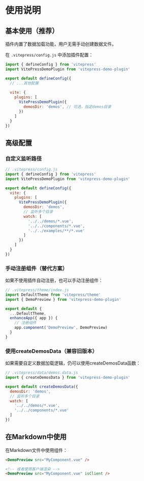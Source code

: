 # 使用说明

## 基本使用（推荐）

插件内置了数据加载功能，用户无需手动创建数据文件。

在 `.vitepress/config.js` 中添加插件配置：

```javascript
import { defineConfig } from 'vitepress'
import VitePressDemoPlugin from 'vitepress-demo-plugin'

export default defineConfig({
  // ...其他配置
  
  vite: {
    plugins: [
      VitePressDemoPlugin({
        demosDir: 'demos', // 可选，指定demos目录
      })
    ]
  }
})
```

## 高级配置

### 自定义监听路径

```javascript
// .vitepress/config.js
import { defineConfig } from 'vitepress'
import VitePressDemoPlugin from 'vitepress-demo-plugin'

export default defineConfig({
  vite: {
    plugins: [
      VitePressDemoPlugin({
        demosDir: 'demos',
        // 监听多个目录
        watch: [
          '../../demos/*.vue',
          '../../components/*.vue',
          '../../examples/**/*.vue'
        ]
      })
    ]
  }
})
```

### 手动注册组件（替代方案）

如果不使用插件自动注册，也可以手动注册组件：

```javascript
// .vitepress/theme/index.js
import DefaultTheme from 'vitepress/theme'
import { DemoPreview } from 'vitepress-demo-plugin'

export default {
  ...DefaultTheme,
  enhanceApp({ app }) {
    // 注册组件
    app.component('DemoPreview', DemoPreview)
  }
}
```

### 使用createDemosData（兼容旧版本）

如果需要自定义数据加载逻辑，仍可以使用createDemosData函数：

```javascript
// .vitepress/data/demos.data.js
import { createDemosData } from 'vitepress-demo-plugin'

export default createDemosData({
  demosDir: 'demos',
  // 监听多个目录
  watch: [
    '../../demos/*.vue',
    '../../components/*.vue'
  ]
})
```

## 在Markdown中使用

在Markdown文件中使用组件：

```md
<DemoPreview src="MyComponent.vue" />

<!-- 或者使用客户端渲染 -->
<DemoPreview src="MyComponent.vue" isClient />
```